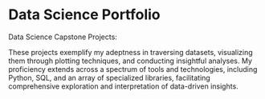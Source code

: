 # Data Science Portfolio
Data Science Capstone Projects:

These projects exemplify my adeptness in traversing datasets, visualizing them through plotting techniques, and conducting insightful analyses. My proficiency extends across a spectrum of tools and technologies, including Python, SQL, and an array of specialized libraries, facilitating comprehensive exploration and interpretation of data-driven insights.
